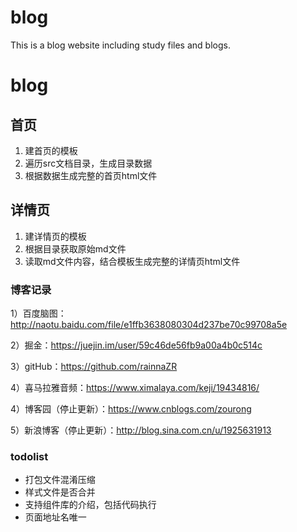 # blog
This is a blog website including study files and blogs.


# blog


## 首页

1. 建首页的模板
2. 遍历src文档目录，生成目录数据
3. 根据数据生成完整的首页html文件

## 详情页

1. 建详情页的模板
2. 根据目录获取原始md文件
3. 读取md文件内容，结合模板生成完整的详情页html文件


### 博客记录

1）百度脑图：http://naotu.baidu.com/file/e1ffb3638080304d237be70c99708a5e

2）掘金：https://juejin.im/user/59c46de56fb9a00a4b0c514c

3）gitHub：https://github.com/rainnaZR

4）喜马拉雅音频：https://www.ximalaya.com/keji/19434816/

4）博客园（停止更新）：https://www.cnblogs.com/zourong

5）新浪博客（停止更新）：http://blog.sina.com.cn/u/1925631913




### todolist

- 打包文件混淆压缩
- 样式文件是否合并
- 支持组件库的介绍，包括代码执行
- 页面地址名唯一